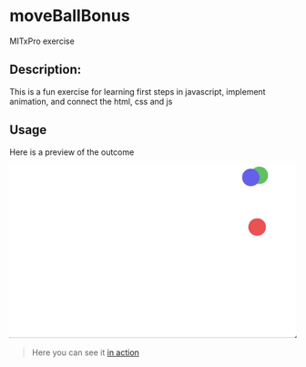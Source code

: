 # moveBallBonus
MITxPro exercise

## Description: 
This is a fun exercise for learning first steps in javascript, implement animation, and connect the html, css and js

## Usage
Here is a preview of the outcome

 ![Gif animation](./animaBalls.gif)
 > Here you can see it <a href="#"> in action </a>
